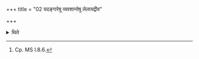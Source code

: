 +++
title = "02 यदङ्गारेषु व्यवशान्तेषु लेलायद्वीव"

+++

<details><summary>थिते</summary>

2. After the burning coals have calmed down when a flickering glow appears, that is the mouth of the gods; therefore offering should be made in such a manner that he puts the offering in the mouth-it is like this-thus is known (from a Brāhmaṇa-text).[^ 1]   


[^1]: Cp. MS I.8.6.
</details>

